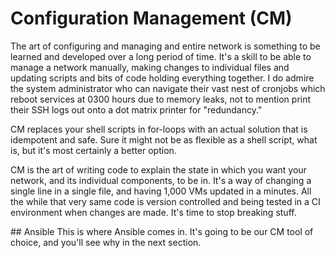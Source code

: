 # Configuration Management (CM)
The art of configuring and managing and entire network is something to be learned and developed over a long period of time. It's a skill to be able to manage a network manually, making changes to individual files and updating scripts and bits of code holding everything together. I do admire the system administrator who can navigate their vast nest of cronjobs which reboot services at 0300 hours due to memory leaks, not to mention print their SSH logs out onto a dot matrix printer for "redundancy."

CM replaces your shell scripts in for-loops with an actual solution that is idempotent and safe. Sure it might not be as flexible as a shell script, what is, but it's most certainly a better option.

CM is the art of writing code to explain the state in which you want your network, and its individual components, to be in. It's a way of changing a single line in a single file, and having 1,000 VMs updated in a minutes. All the while that very same code is version controlled and being tested in a CI environment when changes are made. It's time to stop breaking stuff.

## Ansible
This is where Ansible comes in. It's going to be our CM tool of choice, and you'll see why in the next section.

